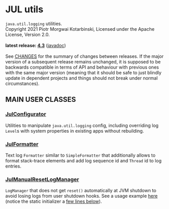 # JUL utils

`java.util.logging` utilities.<br/>
Copyright 2021 Piotr Morgwai Kotarbinski, Licensed under the Apache License, Version 2.0.<br/>
<br/>
**latest release: [4.3](https://search.maven.org/artifact/pl.morgwai.base/jul-utils/4.3/jar)**
([javadoc](https://javadoc.io/doc/pl.morgwai.base/jul-utils/4.3))<br/>
<br/>
See [CHANGES](CHANGES.md) for the summary of changes between releases. If the major version of a subsequent release remains unchanged, it is supposed to be backwards compatible in terms of API and behaviour with previous ones with the same major version (meaning that it should be safe to just blindly update in dependent projects and things should not break under normal circumstances).


## MAIN USER CLASSES

### [JulConfigurator](https://javadoc.io/doc/pl.morgwai.base/jul-utils/latest/pl/morgwai/base/jul/JulConfigurator.html)
Utilities to manipulate `java.util.logging` config, including overriding log `Level`s with system properties in existing apps without rebuilding.

### [JulFormatter](https://javadoc.io/doc/pl.morgwai.base/jul-utils/latest/pl/morgwai/base/jul/JulFormatter.html)
Text log `Formatter` similar to `SimpleFormatter` that additionally allows to format stack-trace elements and add log sequence id and `Thread` id to log entries.

### [JulManualResetLogManager](https://javadoc.io/doc/pl.morgwai.base/jul-utils/latest/pl/morgwai/base/jul/JulManualResetLogManager.html)
`LogManager` that does not get `reset()` automatically at JVM shutdown to avoid losing logs from user shutdown hooks. See a usage example [here](https://github.com/morgwai/grpc-scopes/blob/v12.2/sample/src/main/java/pl/morgwai/samples/grpc/scopes/grpc/RecordStorageServer.java#L138) (notice the static initializer a [few lines below](https://github.com/morgwai/grpc-scopes/blob/v12.2/sample/src/main/java/pl/morgwai/samples/grpc/scopes/grpc/RecordStorageServer.java#L169-L174)).
